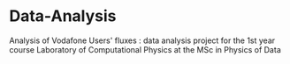 # Data-Analysis
Analysis of Vodafone Users' fluxes : data analysis project for the 1st year course Laboratory of Computational Physics at the MSc in Physics of Data
